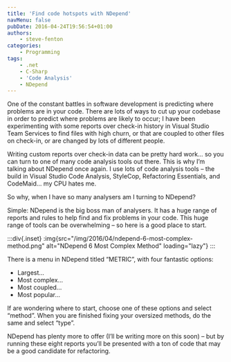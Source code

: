 ```yaml
---
title: 'Find code hotspots with NDepend'
navMenu: false
pubDate: 2016-04-24T19:56:54+01:00
authors:
    - steve-fenton
categories:
    - Programming
tags:
    - .net
    - C-Sharp
    - 'Code Analysis'
    - NDepend
---
```


One of the constant battles in software development is predicting where problems are in your code. There are lots of ways to cut up your codebase in order to predict where problems are likely to occur; I have been experimenting with some reports over check-in history in Visual Studio Team Services to find files with high churn, or that are coupled to other files on check-in, or are changed by lots of different people.

Writing custom reports over check-in data can be pretty hard work… so you can turn to one of many code analysis tools out there. This is why I’m talking about NDepend once again. I use lots of code analysis tools – the build in Visual Studio Code Analysis, StyleCop, Refactoring Essentials, and CodeMaid… my CPU hates me.

So why, when I have so many analysers am I turning to NDepend?

Simple: NDepend is the big boss man of analysers. It has a huge range of reports and rules to help find and fix problems in your code. This huge range of tools can be overwhelming – so here is a good place to start.

:::div{.inset}
:img{src="/img/2016/04/ndepend-6-most-complex-method.png" alt="NDepend 6 Most Complex Method" loading="lazy"}
:::

There is a menu in NDepend titled “METRIC”, with four fantastic options:

- Largest…
- Most complex…
- Most coupled…
- Most popular…

If are wondering where to start, choose one of these options and select “method”. When you are finished fixing your oversized methods, do the same and select “type”.

NDepend has plenty more to offer (I’ll be writing more on this soon) – but by running these eight reports you’ll be presented with a ton of code that may be a good candidate for refactoring.